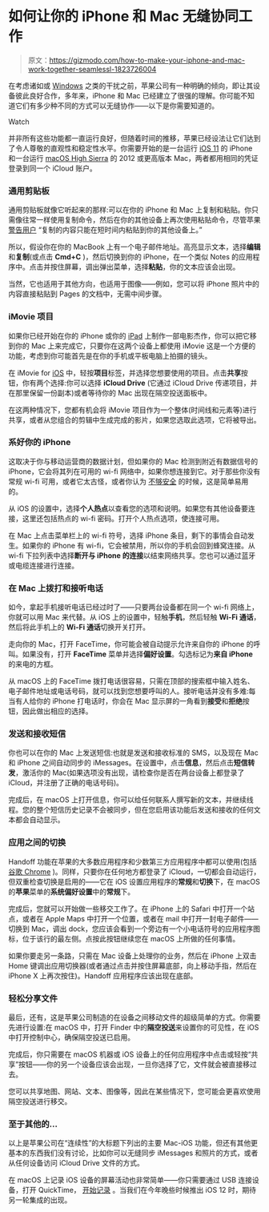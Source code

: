 # 如何让你的 iPhone 和 Mac 无缝协同工作

> 原文：<https://gizmodo.com/how-to-make-your-iphone-and-mac-work-together-seamlessl-1823726004>

在考虑诸如或 [Windows](https://fieldguide.gizmodo.com/10-useful-windows-10-features-you-probably-never-use-bu-1820980875) 之类的干扰之前，苹果公司有一种明确的倾向，即让其设备彼此良好合作，多年来，iPhone 和 Mac 已经建立了很强的理解。你可能不知道它们有多少种不同的方式可以无缝协作——以下是你需要知道的。

Watch

并非所有这些功能都一直运行良好，但随着时间的推移，苹果已经设法让它们达到了令人尊敬的直观性和稳定性水平。你需要开始的是一台运行 [iOS 11](https://fieldguide.gizmodo.com/24-things-you-can-do-in-ios-11-that-you-couldnt-before-1803136080) 的 iPhone 和一台运行 [macOS High Sierra](https://fieldguide.gizmodo.com/14-things-you-can-do-in-macos-high-sierra-that-you-coul-1805662455) 的 2012 或更高版本 Mac，两者都用相同的凭证登录到同一个 iCloud 账户。

### **通用剪贴板**

通用剪贴板就像它听起来的那样:可以在你的 iPhone 和 Mac 上复制和粘贴。你只需像往常一样使用复制命令，然后在你的其他设备上再次使用粘贴命令，尽管苹果 [警告用户](https://support.apple.com/kb/PH25168) “复制的内容只能在短时间内粘贴到你的其他设备上。”

所以，假设你在你的 MacBook 上有一个电子邮件地址。高亮显示文本，选择**编辑**和**复制**(或点击 **Cmd+C** )，然后切换到你的 iPhone，在一个类似 Notes 的应用程序中。点击并按住屏幕，调出弹出菜单，选择**粘贴**，你的文本应该会出现。

当然，它也适用于其他方向，也适用于图像——例如，您可以将 iPhone 照片中的内容直接粘贴到 Pages 的文档中，无需中间步骤。

### **iMovie 项目**

如果你已经开始在你的 iPhone 或你的 [iPad](https://gizmodo.com/the-new-ipad-pro-incredible-but-not-worth-the-upgrade-1796143035) 上制作一部电影杰作，你可以把它移到你的 Mac 上来完成它，只要你在这两个设备上都使用 iMovie 这是一个方便的功能，考虑到你可能首先是在你的手机或平板电脑上拍摄的镜头。

在 iMovie for [iOS](https://itunes.apple.com/us/app/imovie/id377298193?mt=8) 中，轻按**项目**标签，并选择您想要使用的项目。点击**共享**按钮，你有两个选择:你可以选择 **iCloud Drive** (它通过 iCloud Drive 传递项目，并在那里保留一份副本)或者等待你的 Mac 出现在隔空投送面板中。

在这两种情况下，您都有机会将 iMovie 项目作为一个整体(时间线和元素等)进行共享，或者从您组合的剪辑中生成完成的影片，如果您选取此选项，它将被导出。

### **系好你的 iPhone**

这取决于你与移动运营商的数据计划，但如果你的 Mac 检测到附近有数据信号的 iPhone，它会将其列在可用的 wi-fi 网络中，如果你想连接到它。对于那些你没有常规 wi-fi 可用，或者它太古怪，或者你认为 [不够安全](https://fieldguide.gizmodo.com/how-to-find-free-and-safe-public-wi-fi-1795995999) 的时候，这是简单易用的。

从 iOS 的设置中，选择**个人热点**以查看您的选项和说明。如果您有其他设备要连接，这里还包括热点的 wi-fi 密码。打开个人热点选项，使连接可用。

在 Mac 上点击菜单栏上的 wi-fi 符号，选择 iPhone 条目，剩下的事情会自动发生。如果你的 iPhone 有 wi-fi，它会被禁用，所以你的手机会回到蜂窝连接。从 wi-fi 下拉列表中选择**断开与 iPhone 的连接**以结束网络共享。您也可以通过蓝牙或电缆连接进行连接。

### **在 Mac 上拨打和接听电话**

如今，拿起手机接听电话已经过时了——只要两台设备都在同一个 wi-fi 网络上，你就可以用 Mac 来代替。从 iOS 上的设置中，轻触**手机**，然后轻触 **Wi-Fi 通话**，然后将此手机上的 **Wi-Fi 通话**切换开关打开。

走向你的 Mac，打开 FaceTime，你可能会被自动提示允许来自你的 iPhone 的呼叫。如果没有，打开 **FaceTime** 菜单并选择**偏好设置**。勾选标记为**来自 iPhone** 的来电的方框。

从 macOS 上的 FaceTime 拨打电话很容易，只需在顶部的搜索框中输入姓名、电子邮件地址或电话号码，就可以找到您想要呼叫的人。接听电话并没有多难:每当有人给你的 iPhone 打电话时，你会在 Mac 显示屏的一角看到**接受**和**拒绝**按钮，因此做出相应的选择。

### **发送和接收短信**

你也可以在你的 Mac 上发送短信:也就是发送和接收标准的 SMS，以及现在 Mac 和 iPhone 之间自动同步的 iMessages。在设置中，点击**信息**，然后点击**短信转发**，激活你的 Mac(如果选项没有出现，请检查你是否在两台设备上都登录了 iCloud，并注册了正确的电话号码)。

完成后，在 macOS 上打开信息，你可以给任何联系人撰写新的文本，并继续线程。您的整个短信历史记录不会被同步，但在您启用该功能后发送和接收的任何文本都会自动显示。

### **应用之间的切换**

Handoff 功能在苹果的大多数应用程序和少数第三方应用程序中都可以使用(包括 [谷歌 Chrome](https://fieldguide.gizmodo.com/4-easy-tricks-to-make-google-chrome-run-faster-1782564390) )。同样，只要你在任何地方都登录了 iCloud，一切都会自动运行，但双重检查切换是启用的——它在 iOS 设置应用程序的**常规**和**切换**下，在 macOS 的**苹果**菜单的**系统偏好设置**中的**常规**下。

完成后，您就可以开始做一些移交工作了。在 iPhone 上的 Safari 中打开一个站点，或者在 Apple Maps 中打开一个位置，或者在 mail 中打开一封电子邮件——切换到 Mac，调出 dock，您应该会看到一个旁边有一个小电话符号的应用程序图标，位于该行的最左侧。点按此按钮继续您在 macOS 上所做的任何事情。

如果你要走另一条路，只需在 Mac 设备上处理你的业务，然后在 iPhone 上双击 Home 键调出应用切换器(或者通过点击并按住屏幕底部，向上移动手指，然后在 iPhone X 上再次按住)。Handoff 应用程序应该出现在底部。

### **轻松分享文件**

最后，还有，这是苹果公司制造的在设备之间移动文件的超级简单的方式。你需要先进行设置:在 macOS 中，打开 Finder 中的**隔空投送**来设置你的可见性，在 iOS 中打开控制中心，确保隔空投送已启用。

完成后，你只需要在 macOS 机器或 iOS 设备上的任何应用程序中点击或轻按“共享”按钮——你的另一个设备应该会出现，一旦你选择了它，文件就会被直接移过去。

您可以共享地图、网站、文本、图像等，因此在某些情况下，您可能会更喜欢使用隔空投送进行移交。

### 至于其他的...

以上是苹果公司在“连续性”的大标题下列出的主要 Mac-iOS 功能，但还有其他更基本的东西我们没有讨论，比如你可以无缝同步 iMessages 和照片的方式，或者从任何设备访问 iCloud Drive 文件的方式。

在 macOS 上记录 iOS 设备的屏幕活动也非常简单——你只需要通过 USB 连接设备，打开 QuickTime， [开始记录](https://fieldguide.gizmodo.com/how-to-record-simple-screencasts-on-ios-or-android-1744869835) 。当我们在今年晚些时候推出 iOS 12 时，期待另一轮集成的出现。